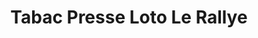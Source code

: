 ---
title: "Tabac Presse Loto Le Rallye"
url: /montelimar/tabac-presse-loto-le-rallye/
shop: tabac
---